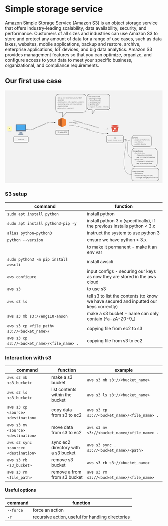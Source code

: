 # Simple storage service  

Amazon Simple Storage Service (Amazon S3) is an object storage service that offers industry-leading scalability, data availability, security, and performance. Customers of all sizes and industries can use Amazon S3 to store and protect any amount of data for a range of use cases, such as data lakes, websites, mobile applications, backup and restore, archive, enterprise applications, IoT devices, and big data analytics. Amazon S3 provides management features so that you can optimize, organize, and configure access to your data to meet your specific business, organizational, and compliance requirements.  

## Our first use case  

![](images/s3.png)

### S3 setup
command | function
--- | ---
`sudo apt install python` | install python
`sudo apt install python3-pip -y` | install python 3.x (specifically), if the previous installs python < 3.x
`alias python=python3` | instruct the system to use python 3
`python --version` | ensure we have python > 3.x
` `| to make it permanent - make it an env var
`sudo python3 -m pip install awscli` | install awscli
`aws configure` | input configs - securing our keys as now they are stored in the aws cloud
`aws s3` | to use s3
`aws s3 ls` | tell s3 to list the contents (to know we have secured and inputted our keys correctly)
`aws s3 mb s3://eng110-anson` | make a s3 bucket - name can only contain [^a-zA-Z0-9_]
`aws s3 cp <file_path> s3://<bucket_name>/` | copying file from ec2 to s3
`aws s3 cp s3://<bucket_name>/<file_name> .` | copying file from s3 to ec2

### Interaction with s3
command | function | example
--- | --- | ---
`aws s3 mb <s3_bucket>` | make a s3 bucket | `aws s3 mb s3://<bucket_name>`
`aws s3 ls <s3_bucket>` | list contents within the bucket | `aws s3 ls s3://<bucket_name>`
`aws s3 cp <source> <destination>` | copy data from s3 to ec2 | `aws s3 cp s3://<bucket_name>/<file_name> .`
`aws s3 mv <source> <destination>` | move data from s3 to ec2 | `aws s3 mv s3://<bucket_name>/<file_name> .`
`aws s3 sync <source> <destination>` | sync ec2 directory with a s3 bucket | `aws s3 sync . s3://<bucket_name>/<path>`
`aws s3 rb <s3_bucket>` | remove s3 bucket | `aws s3 rb s3://<bucket_name>`
`aws s3 rm <file_path>` | remove a from from s3 bucket | `aws s3 rm s3://<bucket_name>/<file_name>`

#### Useful options
command | function
--- | --- 
`--force` | force an action
`-r` | recursive action, useful for handling directories